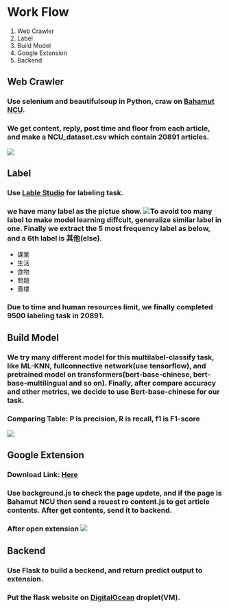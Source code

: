 # Work Flow
1. Web Crawler
2. Label
3. Build Model
4. Google Extension
5. Backend

## Web Crawler
### Use selenium and beautifulsoup in Python, craw on [Bahamut NCU](https://forum.gamer.com.tw/C.php?page=1&bsn=60076&snA=4671705).

### We get content, reply, post time and floor from each article, and make a NCU_dataset.csv which contain 20891 articles.
![](https://drive.google.com/file/d/1i2wzpvNfGQ0VxI0YEMYDVE_0s1PxFZtK/view?usp=drive_link)

## Label
### Use [Lable Studio](https://labelstud.io/) for  labeling task.
### we have many label as the pictue show. ![](https://drive.google.com/file/d/14oFtkI-Jy7NoGIoYKC51hFkZBbDjcp24/view?usp=drive_link)To avoid too many label to make model learning diffcult, generalize similar label in one. Finally we extract the 5 most frequency label as below, and a 6th label is 其他(else).
* 課業
* 生活
* 食物
* 問題
* 蓋樓
### Due to time and human resources limit, we finally completed 9500 labeling task in 20891.

## Build Model

### We try many different model for this multilabel-classify task, like ML-KNN, fullconnective network(use tensorflow), and pretrained model on transformers(bert-base-chinese, bert-base-multilingual and so on). Finally, after compare accuracy and other metrics, we decide to use Bert-base-chinese for our task.

### Comparing Table: P is precision, R is recall, f1 is F1-score
![](https://drive.google.com/file/d/1MJNTj5xs3lLyws8VFfvcQm19zQJjscgm/view?usp=drive_link)
## Google Extension
### Download Link: [Here](https://chrome.google.com/webstore/detail/%E5%B7%B4%E5%93%88%E5%A7%86%E7%89%B9-%E4%B8%AD%E5%A4%AE%E4%B8%B2%E5%88%86%E6%9E%90/cffglllonpmkobnlbcbechbnmocaadhl)
### Use background.js to check the page updete, and if the page is Bahamut NCU then send a reuest ro content.js to get article contents. After get contents, send it to backend.
### After open extension ![](https://drive.google.com/file/d/19y9Or508cc7ltCwy5-62hGGIdSgpKUZL/view?usp=drive_link)
## Backend
### Use Flask to build a beckend, and return predict output to extension.
### Put the flask website on [DigitalOcean](https://www.digitalocean.com/) droplet(VM).
